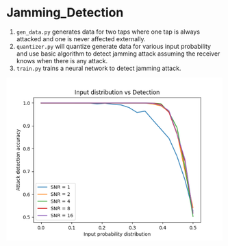 # Jamming_Detection

1. `gen_data.py` generates data for two taps where one tap is always attacked and one is never affected externally.
2. `quantizer.py` will quantize generate data for various input probability and use basic algorithm to detect jamming attack assuming the receiver knows when there is any attack.
3. `train.py` trains a neural network to detect jamming attack.


![Attack Detection Curve](Accuracy.png?raw=true)
